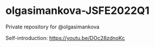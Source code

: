 # olgasimankova-JSFE2022Q1
Private repository for @olgasimankova

Self-introduction: https://youtu.be/DOc28zdnoKc

